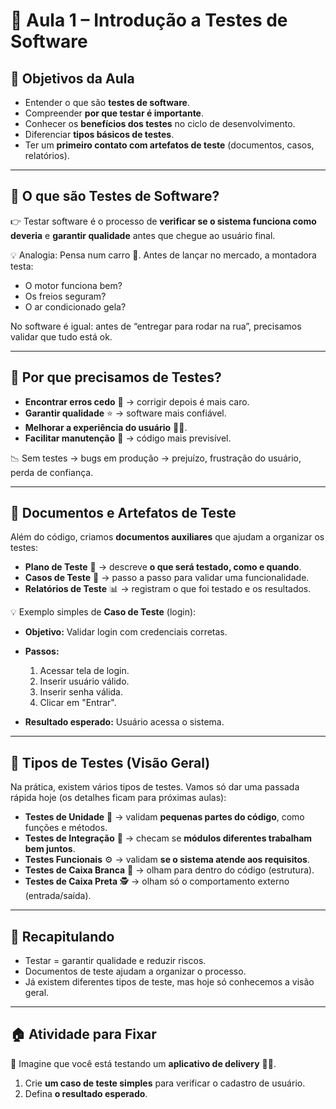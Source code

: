 # 🚀 Aula 1 – Introdução a Testes de Software

## 🎯 Objetivos da Aula

* Entender o que são **testes de software**.
* Compreender **por que testar é importante**.
* Conhecer os **benefícios dos testes** no ciclo de desenvolvimento.
* Diferenciar **tipos básicos de testes**.
* Ter um **primeiro contato com artefatos de teste** (documentos, casos, relatórios).

---

## 🧩 O que são Testes de Software?

👉 Testar software é o processo de **verificar se o sistema funciona como deveria** e **garantir qualidade** antes que chegue ao usuário final.

💡 Analogia:
Pensa num carro 🚗. Antes de lançar no mercado, a montadora testa:

* O motor funciona bem?
* Os freios seguram?
* O ar condicionado gela?

No software é igual: antes de “entregar para rodar na rua”, precisamos validar que tudo está ok.

---

## 🤔 Por que precisamos de Testes?

* **Encontrar erros cedo** 🐛 → corrigir depois é mais caro.
* **Garantir qualidade** ⭐ → software mais confiável.
* **Melhorar a experiência do usuário** 👩‍💻.
* **Facilitar manutenção** 🔧 → código mais previsível.

📉 Sem testes → bugs em produção → prejuízo, frustração do usuário, perda de confiança.

---

## 📂 Documentos e Artefatos de Teste

Além do código, criamos **documentos auxiliares** que ajudam a organizar os testes:

* **Plano de Teste** 📑 → descreve **o que será testado, como e quando**.
* **Casos de Teste** 📝 → passo a passo para validar uma funcionalidade.
* **Relatórios de Teste** 📊 → registram o que foi testado e os resultados.

💡 Exemplo simples de **Caso de Teste** (login):

* **Objetivo:** Validar login com credenciais corretas.
* **Passos:**

  1. Acessar tela de login.
  2. Inserir usuário válido.
  3. Inserir senha válida.
  4. Clicar em "Entrar".
* **Resultado esperado:** Usuário acessa o sistema.

---

## 🧪 Tipos de Testes (Visão Geral)

Na prática, existem vários tipos de testes. Vamos só dar uma passada rápida hoje (os detalhes ficam para próximas aulas):

* **Testes de Unidade** 🔬 → validam **pequenas partes do código**, como funções e métodos.
* **Testes de Integração** 🔗 → checam se **módulos diferentes trabalham bem juntos**.
* **Testes Funcionais** ⚙️ → validam **se o sistema atende aos requisitos**.
* **Testes de Caixa Branca** 📖 → olham para dentro do código (estrutura).
* **Testes de Caixa Preta** 🕵️ → olham só o comportamento externo (entrada/saída).

---

## 📌 Recapitulando

* Testar = garantir qualidade e reduzir riscos.
* Documentos de teste ajudam a organizar o processo.
* Já existem diferentes tipos de teste, mas hoje só conhecemos a visão geral.

---

## 🏠 Atividade para Fixar

📌 Imagine que você está testando um **aplicativo de delivery** 📱🍕.

1. Crie **um caso de teste simples** para verificar o cadastro de usuário.
2. Defina **o resultado esperado**.
